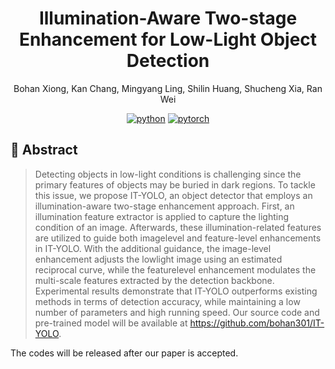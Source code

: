 <div align="center">

# Illumination-Aware Two-stage Enhancement for Low-Light Object Detection

Bohan Xiong, Kan Chang, Mingyang Ling, Shilin Huang, Shucheng Xia, Ran Wei

[![python](https://img.shields.io/badge/-Python_3.6_%7C_3.7-blue?logo=python&logoColor=white)](https://github.com/pre-commit/pre-commit)
[![pytorch](https://img.shields.io/badge/PyTorch-ee4c2c?logo=pytorch&logoColor=white)](https://pytorch.org/get-started/locally/)

</div>

## 📌 Abstract

>Detecting objects in low-light conditions is challenging since the primary features of objects may be buried in dark regions. To tackle this issue, we propose IT-YOLO, an object detector that employs an illumination-aware two-stage enhancement approach. First, an illumination feature extractor is applied to capture the lighting condition of an image. Afterwards, these illumination-related features are utilized to guide both imagelevel and feature-level enhancements in IT-YOLO. With the additional guidance, the image-level enhancement adjusts the lowlight image using an estimated reciprocal curve, while the featurelevel enhancement modulates the multi-scale features extracted by the detection backbone. Experimental results demonstrate that IT-YOLO outperforms existing methods in terms of detection accuracy, while maintaining a low number of parameters and high running speed. Our source code and pre-trained model will be available at https://github.com/bohan301/IT-YOLO.

The codes will be released after our paper is accepted.

